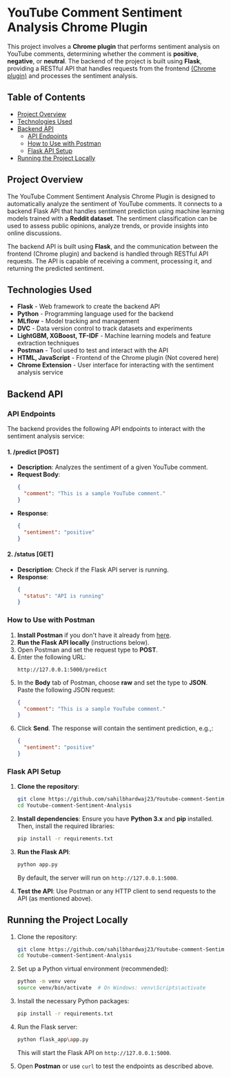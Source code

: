 # YouTube Comment Sentiment Analysis Chrome Plugin

This project involves a **Chrome plugin** that performs sentiment analysis on YouTube comments, determining whether the comment is **positive**, **negative**, or **neutral**. The backend of the project is built using **Flask**, providing a RESTful API that handles requests from the frontend [(Chrome plugin)](https://github.com/sahilbhardwaj23/youtube-comment-Chrome-Plugin) and processes the sentiment analysis.

## Table of Contents
- [Project Overview](#project-overview)
- [Technologies Used](#technologies-used)
- [Backend API](#backend-api)
  - [API Endpoints](#api-endpoints)
  - [How to Use with Postman](#how-to-use-with-postman)
  - [Flask API Setup](#flask-api-setup)
- [Running the Project Locally](#running-the-project-locally)


## Project Overview

The YouTube Comment Sentiment Analysis Chrome Plugin is designed to automatically analyze the sentiment of YouTube comments. It connects to a backend Flask API that handles sentiment prediction using machine learning models trained with a **Reddit dataset**. The sentiment classification can be used to assess public opinions, analyze trends, or provide insights into online discussions.

The backend API is built using **Flask**, and the communication between the frontend (Chrome plugin) and backend is handled through RESTful API requests. The API is capable of receiving a comment, processing it, and returning the predicted sentiment.

## Technologies Used

- **Flask** - Web framework to create the backend API
- **Python** - Programming language used for the backend
- **MLflow** - Model tracking and management
- **DVC** - Data version control to track datasets and experiments
- **LightGBM, XGBoost, TF-IDF** - Machine learning models and feature extraction techniques
- **Postman** - Tool used to test and interact with the API
- **HTML, JavaScript** - Frontend of the Chrome plugin (Not covered here)
- **Chrome Extension** - User interface for interacting with the sentiment analysis service 
 

## Backend API

### API Endpoints

The backend provides the following API endpoints to interact with the sentiment analysis service:

#### 1. **/predict** [POST]
- **Description**: Analyzes the sentiment of a given YouTube comment.
- **Request Body**:
  ```json
  {
    "comment": "This is a sample YouTube comment."
  }
  ```
- **Response**:
  ```json
  {
    "sentiment": "positive"
  }
  ```

#### 2. **/status** [GET]
- **Description**: Check if the Flask API server is running.
- **Response**:
  ```json
  {
    "status": "API is running"
  }
  ```

### How to Use with Postman

1. **Install Postman** if you don't have it already from [here](https://www.postman.com/downloads/).
2. **Run the Flask API locally** (instructions below).
3. Open Postman and set the request type to **POST**.
4. Enter the following URL:
   ```
   http://127.0.0.1:5000/predict
   ```
5. In the **Body** tab of Postman, choose **raw** and set the type to **JSON**. Paste the following JSON request:
   ```json
   {
     "comment": "This is a sample YouTube comment."
   }
   ```
6. Click **Send**. The response will contain the sentiment prediction, e.g.,:
   ```json
   {
     "sentiment": "positive"
   }
   ```

### Flask API Setup

1. **Clone the repository**:
   ```bash
   git clone https://github.com/sahilbhardwaj23/Youtube-comment-Sentiment-Analysis.git
   cd Youtube-comment-Sentiment-Analysis
   ```

2. **Install dependencies**:
   Ensure you have **Python 3.x** and **pip** installed. Then, install the required libraries:
   ```bash
   pip install -r requirements.txt
   ```

3. **Run the Flask API**:
   ```bash
   python app.py
   ```
   By default, the server will run on `http://127.0.0.1:5000`.

4. **Test the API**:
   Use Postman or any HTTP client to send requests to the API (as mentioned above).

## Running the Project Locally

1. Clone the repository:
   ```bash
   git clone https://github.com/sahilbhardwaj23/Youtube-comment-Sentiment-Analysis.git
   cd Youtube-comment-Sentiment-Analysis
   ```

2. Set up a Python virtual environment (recommended):
   ```bash
   python -m venv venv
   source venv/bin/activate  # On Windows: venv\Scripts\activate
   ```

3. Install the necessary Python packages:
   ```bash
   pip install -r requirements.txt
   ```

4. Run the Flask server:
   ```bash
   python flask_app\app.py
   ```
   This will start the Flask API on `http://127.0.0.1:5000`.

5. Open **Postman** or use `curl` to test the endpoints as described above.

